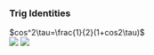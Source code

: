 
### Trig Identities
$cos^2\tau=\frac{1}{2}(1+cos2\tau)$  
![](https://drive.google.com/uc?export=view&id=1-q-S2GbjbeOLavDzTRP1lmSaD3Q5RGJS)
![](https://drive.google.com/uc?export=view&id=1-lkEn3-bOKx_kukCxoYoLG9GAS4IZ2Gu)

